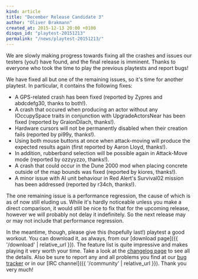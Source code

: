 ```yaml
---
kind: article
title: "December Release Candidate 3"
author: "Oliver Brakmann"
created_at: 2015-12-13 20:00 +0100
disqus_id: "playtest-20151213"
permalink: "/news/playtest-20151213/"
---
```


We are slowly making progress towards fixing all the crashes and issues our testers (you!) have found, and the final release is imminent. Thanks to everyone who took the time to play the previous playtests and report bugs!

We have fixed all but one of the remaining issues, so it's time for another playtest. In particular, it contains the following fixes:

* A GPS-related crash has been fixed (reported by Zypres and abdcdefg30, thanks to both!).
* A crash that occured when producing an actor without any IOccupySpace traits in conjunction with UpgradeActorsNear has been fixed (reported by GraionDilach, thanks!).
* Hardware cursors will not be permanently disabled when their creation fails (reported by pi99y, thanks!).
* Using both mouse buttons at once when attack-moving will produce the expected results again (first reported by Aaron Lloyd, thanks!).
* In addition, rubberband selection will be possible again in Attack-Move mode (reported by ozzyyzzo, thanks!).
* A crash that could occur in the Dune 2000 mod when placing concrete outside of the map bounds was fixed (reported by kiores, thanks!).
* A minor issue with AI unit behaviour in Red Alert's Survival02 mission has been addressed (reported by r34ch, thanks!).

The one remaining issue is a performance regression, the cause of which is as of now still eluding us. While it's hardly noticeable unless you make a direct comparison, it would still be nice to fix that for the upcoming release, however we will probably not delay it indefinitely. So the next release may or may not include that performance regression.

In the meantime, though, please give this (hopefully last!) playtest a good workout. You can download it, as always, from our [download page]({{ '/download' | relative_url }}). The feature list is quite impressive and makes playing it very worth your time. Take a look at the [changelog page](https://github.com/OpenRA/OpenRA/wiki/Changelog/5157ea6cce42eb43071eb759b09432f87e694c75) to see all the details. Also be sure to report any and all problems you find at our [bug tracker](https://bugs.openra.net) or in our [IRC channel]({{ '/community' | relative_url }}). Thank you very much!

